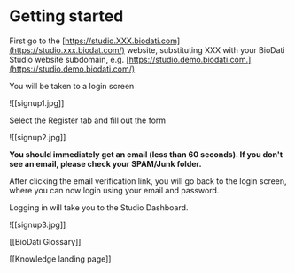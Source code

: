 # Getting started

First go to the  [https://studio.XXX.biodati.com](https://studio.xxx.biodat.com/)  website, substituting XXX with your BioDati Studio website subdomain, e.g.  [https://studio.demo.biodati.com.](https://studio.demo.biodati.com/)

You will be taken to a login screen

![[signup1.jpg]]

Select the Register tab and fill out the form

![[signup2.jpg]]

**You should immediately get an email (less than 60 seconds). If you don't see an email, please check your SPAM/Junk folder.**

After clicking the email verification link, you will go back to the login screen, where you can now login using your email and password.

Logging in will take you to the Studio Dashboard.

![[signup3.jpg]]

[[BioDati Glossary]]

[[Knowledge landing page]]
